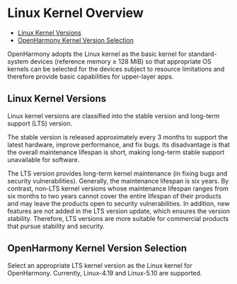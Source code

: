 # Linux Kernel Overview<a name="EN-US_TOPIC_0000001076415984"></a>

-   [Linux Kernel Versions](#section152847516485)
-   [OpenHarmony Kernel Version Selection](#section2716416191715)

OpenHarmony adopts the Linux kernel as the basic kernel for standard-system devices \(reference memory ≥ 128 MiB\)  so that appropriate OS kernels can be selected for the devices subject to resource limitations and therefore provide basic capabilities for upper-layer apps.

## Linux Kernel Versions<a name="section152847516485"></a>

Linux kernel versions are classified into the stable version and long-term support \(LTS\) version.

The stable version is released approximately every 3 months to support the latest hardware, improve performance, and fix bugs. Its disadvantage is that the overall maintenance lifespan is short, making long-term stable support unavailable for software.

The LTS version provides long-term kernel maintenance \(in fixing bugs and security vulnerabilities\). Generally, the maintenance lifespan is six years. By contrast, non-LTS kernel versions whose maintenance lifespan ranges from six months to two years cannot cover the entire lifespan of their products and may leave the products open to security vulnerabilities. In addition, new features are not added in the LTS version update, which ensures the version stability. Therefore, LTS versions are more suitable for commercial products that pursue stability and security.

## OpenHarmony Kernel Version Selection<a name="section2716416191715"></a>

Select an appropriate LTS kernel version as the Linux kernel for OpenHarmony. Currently, Linux-4.19 and Linux-5.10 are supported.
